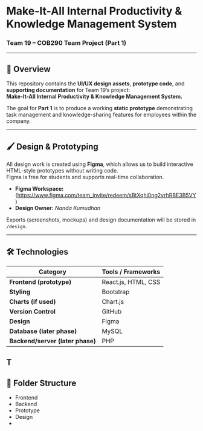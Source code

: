 # Make-It-All Internal Productivity & Knowledge Management System  
### Team 19 – COB290 Team Project (Part 1)

---

## 🧭 Overview  
This repository contains the **UI/UX design assets**, **prototype code**, and **supporting documentation** for Team 19’s project:  
**Make-It-All Internal Productivity & Knowledge Management System.**

The goal for **Part 1** is to produce a working **static prototype** demonstrating task management and knowledge-sharing features for employees within the company.

---

## 🖌️ Design & Prototyping  
All design work is created using **Figma**, which allows us to build interactive HTML-style prototypes without writing code.  
Figma is free for students and supports real-time collaboration.

- **Figma Workspace:** (https://www.figma.com/team_invite/redeem/sBtXqhi0ng2vrhRBE3B5VY)
- **Design Owner:** *Nanda Kumudhan*  

Exports (screenshots, mockups) and design documentation will be stored in `/design`.

---

## 🛠️ Technologies  
| Category | Tools / Frameworks |
|-----------|-------------------|
| **Frontend (prototype)** | React.js, HTML, CSS |
| **Styling** | Bootstrap |
| **Charts (if used)** | Chart.js |
| **Version Control** | GitHub |
| **Design** | Figma |
| **Database (later phase)** | MySQL |
| **Backend/server (later phase)** | PHP |
T
---

## 📁 Folder Structure  

- Frontend
- Backend
- Prototype
- Design
- 